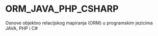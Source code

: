 # ORM_JAVA_PHP_CSHARP
Osnove objektno relacijskog mapiranja (ORM) u programskim jezicima  JAVA,  PHP i C#
